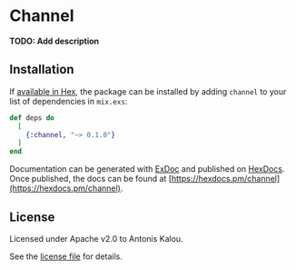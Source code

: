 # Channel

**TODO: Add description**

## Installation

If [available in Hex](https://hex.pm/docs/publish), the package can be installed
by adding `channel` to your list of dependencies in `mix.exs`:

```elixir
def deps do
  [
    {:channel, "~> 0.1.0"}
  ]
end
```

Documentation can be generated with [ExDoc](https://github.com/elixir-lang/ex_doc)
and published on [HexDocs](https://hexdocs.pm). Once published, the docs can
be found at [https://hexdocs.pm/channel](https://hexdocs.pm/channel).

## License

Licensed under Apache v2.0 to Antonis Kalou.  

See the [license file](LICENSE) for details.

